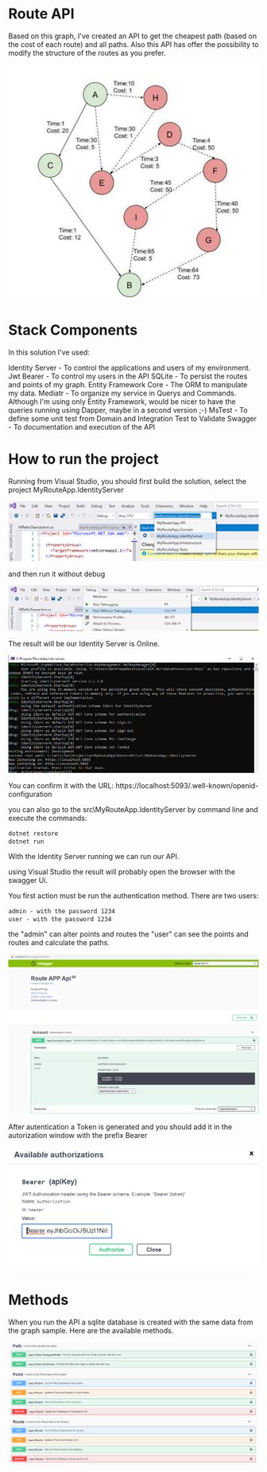 # Route API
 
Based on this graph, I've created an API to get the cheapest path (based on the cost of each route) and all paths.  Also this API has offer the possibility to modify the structure of the routes as you prefer.


![Graph sample](screenshots/graph.png)

# Stack Components

In this solution I've used:

Identity Server - To control the applications and users of my environment.
Jwt Bearer - To control my users in the API
SQLite - To persist the routes and points of my graph.
Entity Framework Core - The ORM to manipulate my data.
Mediatr - To organize my service in Querys and Commands.  Although I'm using only Entity Framework, would be nicer to have the queries running using Dapper, maybe in a second version ;-)
MsTest - To define some unit test from Domain and Integration Test to Validate 
Swagger - To documentation and execution of the API

# How to run the project

Running from Visual Studio, you should first build the solution, select the project MyRouteApp.IdentityServer 

![Select the Project](screenshots/runidentityserver.png)

and then run it without debug

![Run without debug](screenshots/runidentityserverWithoutDebug.png)

The result will be our Identity Server is Online. 

![Run without debug](screenshots/runidentityserverResult.png)

You can confirm it with the URL: https://localhost:5093/.well-known/openid-configuration

you can also go to the src\MyRouteApp.IdentityServer by command line and execute the commands:
```
dotnet restore 
dotnet run
```


With the Identity Server running we can run our API.  

using Visual Studio the result will probably open the browser with the swagger Ui.  

You first action must be run the authentication method.  There are two users:

```
admin - with the password 1234 
user - with the password 1234
```
the "admin"  can alter points and routes the "user" can see the points and routes and calculate the paths.

![Swagger](screenshots/login.png)


After autentication a Token is generated and you should add it in the autorization window with the prefix Bearer

![authorization](screenshots/Authorization.png)


# Methods

When you run the API a sqlite database is created with the same data from the graph sample.  Here are the available methods. 

![API Methods](screenshots/methods.png)

